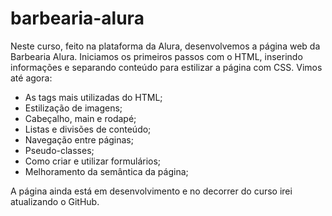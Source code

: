 # barbearia-alura


Neste curso, feito na plataforma da Alura, desenvolvemos a página web da Barbearia Alura.
Iniciamos os primeiros passos com o HTML, inserindo informações e separando conteúdo para estilizar a página com CSS. Vimos até agora:

* As tags mais utilizadas do HTML;
* Estilização de imagens;
* Cabeçalho, main e rodapé;
* Listas e divisões de conteúdo;
* Navegação entre páginas;
* Pseudo-classes;
* Como criar e utilizar formulários;
* Melhoramento da semântica da página;

A página ainda está em desenvolvimento e no decorrer do curso irei atualizando o GitHub.
